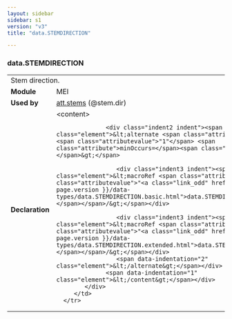 ```yaml
---
layout: sidebar
sidebar: s1
version: "v3"
title: "data.STEMDIRECTION"

---
```


<div class="macroSpec">
   <h3 id="data.STEMDIRECTION">data.STEMDIRECTION</h3>
   <table class="wovenodd">
      <tr>
         <td colspan="2" class="wovenodd-col2">Stem direction.</td>
      </tr>
      <tr>
         <td class="wovenodd-col1"><strong>Module</strong></td>
         <td class="wovenodd-col2">MEI</td>
      </tr>
      <tr>
         <td class="wovenodd-col1"><strong>Used by</strong></td>
         <td class="wovenodd-col2">
            <div class="parent"><a class="link_odd_classSpec" href="{{ site.baseurl }}/{{ page.version }}/attribute-classes/att.stems.html">att.stems</a> (@stem.dir)
            </div>
         </td>
      </tr>
      <tr>
         <td class="wovenodd-col1"><strong>Declaration</strong></td>
         <td class="wovenodd-col2">
            <div xml:space="preserve" class="pre">
               <div class="indent1 indent"><span data-indentation="1" class="element">&lt;content&gt;</span>
                  
                  <div class="indent2 indent"><span data-indentation="2" class="element">&lt;alternate <span class="attribute">maxOccurs=</span><span class="attributevalue">"1"</span> <span class="attribute">minOccurs=</span><span class="attributevalue">"1"</span>&gt;</span>
                     
                     <div class="indent3 indent"><span data-indentation="3" class="element">&lt;macroRef <span class="attribute">key=<span class="attributevalue">"<a class="link_odd" href="{{ site.baseurl }}/{{ page.version }}/data-types/data.STEMDIRECTION.basic.html">data.STEMDIRECTION.basic</a>"</span></span>/&gt;</span></div>
                     
                     <div class="indent3 indent"><span data-indentation="3" class="element">&lt;macroRef <span class="attribute">key=<span class="attributevalue">"<a class="link_odd" href="{{ site.baseurl }}/{{ page.version }}/data-types/data.STEMDIRECTION.extended.html">data.STEMDIRECTION.extended</a>"</span></span>/&gt;</span></div>
                     <span data-indentation="2" class="element">&lt;/alternate&gt;</span></div>
                  <span data-indentation="1" class="element">&lt;/content&gt;</span></div>
            </div>
         </td>
      </tr>
   </table>
</div>